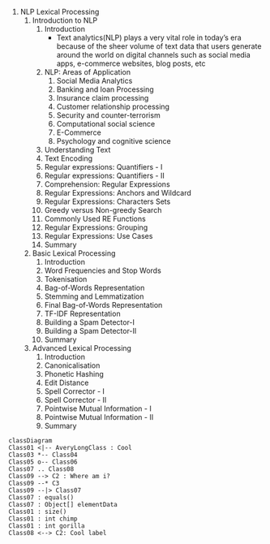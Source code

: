 1. NLP Lexical Processing
    1. Introduction to NLP
        1. Introduction
            - Text analytics(NLP) plays a very vital role in today’s era because of the sheer volume of text data that users generate around the world on digital channels such as social media apps, e-commerce websites, blog posts, etc
        2. NLP: Areas of Application
            1. Social Media Analytics
            2. Banking and loan Processing
            3. Insurance claim processing
            4. Customer relationship processing
            5. Security and counter-terrorism
            6. Computational social science
            7. E-Commerce
            8. Psychology and cognitive science
        3. Understanding Text
        4. Text Encoding
        5. Regular expressions: Quantifiers - I
        6. Regular expressions: Quantifiers - II
        7. Comprehension: Regular Expressions
        8. Regular Expressions: Anchors and Wildcard
        9. Regular Expressions: Characters Sets
        10. Greedy versus Non-greedy Search
        11. Commonly Used RE Functions
        12. Regular Expressions: Grouping
        13. Regular Expressions: Use Cases
        14. Summary
    2. Basic Lexical Processing
        1. Introduction
        2. Word Frequencies and Stop Words
        3. Tokenisation
        4. Bag-of-Words Representation
        5. Stemming and Lemmatization
        6. Final Bag-of-Words Representation
        7. TF-IDF Representation
        8. Building a Spam Detector-I
        9. Building a Spam Detector-II
        10. Summary
    3. Advanced Lexical Processing
        1. Introduction
        2. Canonicalisation
        3. Phonetic Hashing
        4. Edit Distance
        5. Spell Corrector - I
        6. Spell Corrector - II
        7. Pointwise Mutual Information - I
        8. Pointwise Mutual Information - II
        9. Summary

```mermaid
classDiagram
Class01 <|-- AveryLongClass : Cool
Class03 *-- Class04
Class05 o-- Class06
Class07 .. Class08
Class09 --> C2 : Where am i?
Class09 --* C3
Class09 --|> Class07
Class07 : equals()
Class07 : Object[] elementData
Class01 : size()
Class01 : int chimp
Class01 : int gorilla
Class08 <--> C2: Cool label
```
